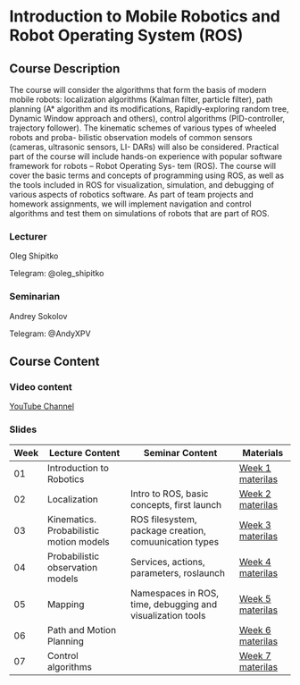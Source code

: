 # Introduction to Mobile Robotics and Robot Operating System (ROS)

## Course Description
The course will consider the algorithms that form the basis of modern mobile robots: localization algorithms (Kalman filter, particle filter), path planning (A* algorithm and its modifications, Rapidly-exploring random tree, Dynamic Window approach and others), control algorithms (PID-controller, trajectory follower). The kinematic schemes of various types of wheeled robots and proba- bilistic observation models of common sensors (cameras, ultrasonic sensors, LI- DARs) will also be considered. Practical part of the course will include hands-on experience with popular software framework for robots – Robot Operating Sys- tem (ROS). The course will cover the basic terms and concepts of programming using ROS, as well as the tools included in ROS for visualization, simulation, and debugging of various aspects of robotics software. As part of team projects and homework assignments, we will implement navigation and control algorithms and test them on simulations of robots that are part of ROS.

### Lecturer 
Oleg Shipitko

Telegram: @oleg_shipitko

### Seminarian
Andrey Sokolov

Telegram: @AndyXPV

## Course Content

### Video content
[YouTube Channel](https://www.youtube.com/playlist?list=PL2PmRem6srUkMdGYdtELvFG2ttZsGZPUi)

### Slides
| Week | Lecture Content | Seminar Content | Materials |
| --- | --- | --- | --- |
|01|Introduction to Robotics|  | [Week 1 materilas](https://github.com/oleg-Shipitko/Intro_to_mobile_robotics_and_ROS/tree/master/week01_introduction) |
|02|Localization| Intro to ROS, basic concepts, first launch | [Week 2 materilas](https://github.com/oleg-Shipitko/Intro_to_mobile_robotics_and_ROS/tree/master/week02_localization) |
|03|Kinematics. Probabilistic motion models| ROS filesystem, package creation, comuunication types | [Week 3 materilas]() |
|04|Probabilistic observation models| Services, actions, parameters, roslaunch | [Week 4 materilas]() | 
|05|Mapping| Namespaces in ROS, time, debugging and visualization tools | [Week 5 materilas]() |
|06|Path and Motion Planning|| [Week 6 materilas]() |https://github.com/oleg-Shipitko/Intro_to_mobile_robotics_and_ROS/tree/master/week02_localization
|07|Control algorithms|| [Week 7 materilas]() |
